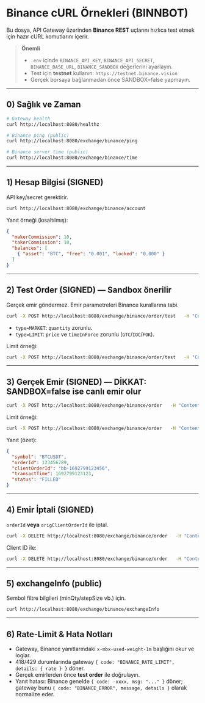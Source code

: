 # Binance cURL Örnekleri (BINNBOT)

Bu dosya, API Gateway üzerinden **Binance REST** uçlarını hızlıca test etmek için hazır cURL komutlarını içerir.

> **Önemli**
> - `.env` içinde `BINANCE_API_KEY`, `BINANCE_API_SECRET`, `BINANCE_BASE_URL`, `BINANCE_SANDBOX` değerlerini ayarlayın.
> - Test için **testnet** kullanın: `https://testnet.binance.vision`
> - Gerçek borsaya bağlanmadan önce SANDBOX=false yapmayın.

---

## 0) Sağlık ve Zaman
```bash
# Gateway health
curl http://localhost:8080/healthz

# Binance ping (public)
curl http://localhost:8080/exchange/binance/ping

# Binance server time (public)
curl http://localhost:8080/exchange/binance/time
```

---

## 1) Hesap Bilgisi (SIGNED)
API key/secret gerektirir.
```bash
curl http://localhost:8080/exchange/binance/account
```

Yanıt örneği (kısaltılmış):
```json
{
  "makerCommission": 10,
  "takerCommission": 10,
  "balances": [
    { "asset": "BTC", "free": "0.001", "locked": "0.000" }
  ]
}
```

---

## 2) Test Order (SIGNED) — Sandbox önerilir
Gerçek emir göndermez. Emir parametreleri Binance kurallarına tabi.

```bash
curl -X POST http://localhost:8080/exchange/binance/order/test   -H "Content-Type: application/json"   -d '{"symbol":"BTCUSDT","side":"BUY","type":"MARKET","quantity":0.001}'
```

- `type=MARKET`: `quantity` zorunlu.
- `type=LIMIT`: `price` ve `timeInForce` zorunlu (`GTC`/`IOC`/`FOK`).

Limit örneği:
```bash
curl -X POST http://localhost:8080/exchange/binance/order/test   -H "Content-Type: application/json"   -d '{"symbol":"BTCUSDT","side":"BUY","type":"LIMIT","timeInForce":"GTC","quantity":0.001,"price":22000}'
```

---

## 3) Gerçek Emir (SIGNED) — **DİKKAT: SANDBOX=false ise canlı emir olur**
```bash
curl -X POST http://localhost:8080/exchange/binance/order   -H "Content-Type: application/json"   -d '{"symbol":"BTCUSDT","side":"BUY","type":"MARKET","quantity":0.001}'
```

Limit örneği:
```bash
curl -X POST http://localhost:8080/exchange/binance/order   -H "Content-Type: application/json"   -d '{"symbol":"BTCUSDT","side":"SELL","type":"LIMIT","timeInForce":"GTC","quantity":0.001,"price":35000}'
```

Yanıt (özet):
```json
{
  "symbol": "BTCUSDT",
  "orderId": 123456789,
  "clientOrderId": "bb-1692799123456",
  "transactTime": 1692799123123,
  "status": "FILLED"
}
```

---

## 4) Emir İptali (SIGNED)
`orderId` **veya** `origClientOrderId` ile iptal.

```bash
curl -X DELETE http://localhost:8080/exchange/binance/order   -H "Content-Type: application/json"   -d '{"symbol":"BTCUSDT","orderId":123456789}'
```

Client ID ile:
```bash
curl -X DELETE http://localhost:8080/exchange/binance/order   -H "Content-Type: application/json"   -d '{"symbol":"BTCUSDT","origClientOrderId":"bb-1692799123456"}'
```

---

## 5) exchangeInfo (public)
Sembol filtre bilgileri (minQty/stepSize vb.) için.
```bash
curl http://localhost:8080/exchange/binance/exchangeInfo
```

---

## 6) Rate-Limit & Hata Notları
- Gateway, Binance yanıtlarındaki `x-mbx-used-weight-1m` başlığını okur ve loglar.
- 418/429 durumlarında gateway `{ code: "BINANCE_RATE_LIMIT", details: { rate } }` döner.
- Gerçek emirlerden önce **test order** ile doğrulayın.
- Yanıt hatası: Binance genelde `{ code: -xxxx, msg: "..." }` döner; gateway bunu `{ code: "BINANCE_ERROR", message, details }` olarak normalize eder.
